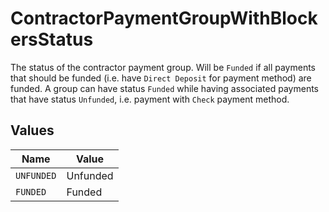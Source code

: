 # ContractorPaymentGroupWithBlockersStatus

The status of the contractor payment group.  Will be `Funded` if all payments that should be funded (i.e. have `Direct Deposit` for payment method) are funded.  A group can have status `Funded` while having associated payments that have status `Unfunded`, i.e. payment with `Check` payment method.


## Values

| Name       | Value      |
| ---------- | ---------- |
| `UNFUNDED` | Unfunded   |
| `FUNDED`   | Funded     |